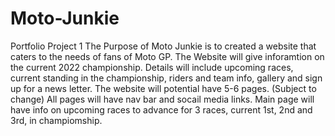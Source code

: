 # Moto-Junkie
Portfolio Project 1 
The Purpose of Moto Junkie is to created a website that caters to the needs of fans of Moto GP.
The Website will give inforamtion on the current 2022 championship.
Details will include upcoming races, current standing in the championship, riders and team info, gallery and sign up for a news letter.
The website will potential have 5-6 pages. (Subject to change)
All pages will have nav bar and socail media links.
Main page will have info on upcoming races to advance for 3 races, current 1st, 2nd and 3rd, in champiomship.